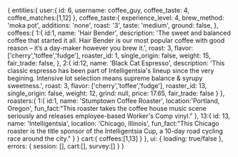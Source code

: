 {
    entities:{
        user:{
            id: 6,
            username: coffee_guy,
            coffee_taste: 4,
            coffee_matches:[1,12]
        },
        coffee_taste:{
                experience_level: 4,
                brew_method: 'moka pot',
                additions:  'none',
                roast: '3',
                taste: 'medium',
                ground: false,
        },
        coffees:{
            1:{
                id:1,
                name: 'Hair Bender',
                description:
                    'The sweet and balanced coffee that started it all. Hair Bender is our most popular coffee with good reason – it’s a day-maker however you brew it.',
                roast: 3,
                flavor: ['cherry','toffee','fudge'],
                roaster_id: 1,
                single_origin: false,
                weight: 15,
                fair_trade: false,
            },
            2:{
                id:12,
                name: 'Black Cat Espresso',
                description:
                    'This classic espresso has been part of Intelligentsia's lineup since the very begining. Intensive lot selection means supreme balance & syrupy sweetness.',
                roast: 3,
                flavor: ['cherry','toffee','fudge'],
                roaster_id: 13,
                single_origin: false,
                weight: 12,
                grind: null,
                price: 17.65,
                fair_trade: false
            }
        },
        roasters:{
            1:{
                id:1,
                name: 'Stumptown Coffee Roaster',
                location:'Portland, Oregon',
                fun_fact:"This roaster takes the coffee house music scene seriously and releases employee-based Worker's Comp vinyl."
            },
            13:{
                id: 13,
                name: 'Intelligentsia',
                location: 'Chicago, Illinois',
                fun_fact:"This Chicago roaster is the title sponsor of the Intelligentsia Cup, a 10-day road cycling race around the city."
            }
        }
        cart:{
            coffees:[1,13]
        }
    },
    ui: {
        loading: true/false
    },
    errors: {
        session: [],
        cart:[],
        survey:[]
    }
}
